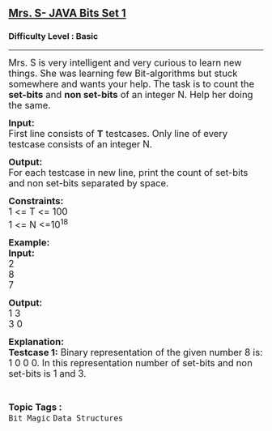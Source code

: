 <h2><a href="https://practice.geeksforgeeks.org/problems/mrs-s-java-bits-set-1/1?page=2&difficulty[]=-1&category[]=Bit%20Magic&sortBy=submissions">Mrs. S- JAVA Bits Set 1</a></h2><h3>Difficulty Level : Basic</h3><hr><div class="problems_problem_content__Xm_eO"><p><span style="font-size:18px">Mrs. S is very intelligent and very curious to learn new things. She was learning few Bit-algorithms but stuck somewhere and wants your help. The task is to count the <strong>set-bits</strong> and <strong>non set-bits</strong> of an integer N. Help her doing the same.</span></p>

<p><span style="font-size:18px"><strong>Input:</strong><br>
First line consists of <strong>T</strong> testcases. Only line of every testcase consists of an integer&nbsp;N.</span></p>

<p><span style="font-size:18px"><strong>Output:</strong><br>
For each testcase in new line, print the count of set-bits and non set-bits separated by space.</span></p>

<p><span style="font-size:18px"><strong>Constraints:</strong><br>
1 &lt;= T &lt;= 100<br>
1 &lt;= N &lt;=10<sup>18</sup></span></p>

<p><span style="font-size:18px"><strong>Example:<br>
Input:</strong><br>
2<br>
8<br>
7</span></p>

<p><span style="font-size:18px"><strong>Output:</strong><br>
1 3<br>
3 0</span></p>

<p><span style="font-size:18px"><strong>Explanation:<br>
Testcase 1:</strong> Binary representation of the given number 8 is: 1 0 0 0. In this representation number of set-bits and non set-bits is 1 and 3.</span></p>
</div><br><p><span style=font-size:18px><strong>Topic Tags : </strong><br><code>Bit Magic</code>&nbsp;<code>Data Structures</code>&nbsp;